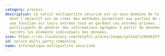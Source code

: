 ```yaml
---
category: process
description: Le calcul multipartite sécurisé est un sous-domaine de la cryptographie
  dont l'objectif est de créer des méthodes permettant aux parties de calculer conjointement
  une fonction sur leurs entrées tout en gardant ces entrées privées. Il permet aux
  participants de générer des informations agrégées à partir de données tout en gardant
  secrets les éléments individuels des données.
icon: https://res.cloudinary.com/helpful-places/image/upload/v1664832754/dtpr-icons/process/encrypted_oedzbb.svg
id: secure_multi_party_computing
name: Informatique multipartite sécurisée
---
```

